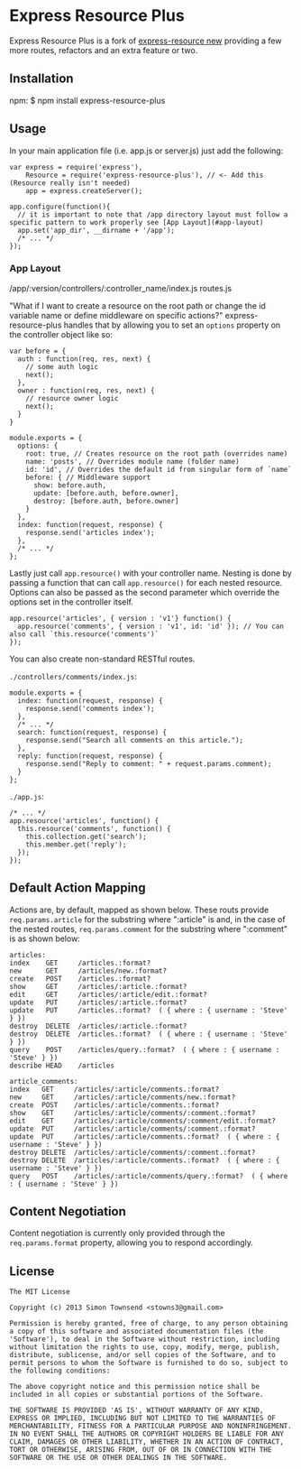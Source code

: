 # Express Resource Plus

Express Resource Plus is a fork of [express-resource new](https://github.com/tpeden/express-resource-new) providing a few more routes, refactors and an extra feature or two.

## Installation

npm:
    $ npm install express-resource-plus

## Usage

In your main application file (i.e. app.js or server.js) just add the following:

    var express = require('express'),
        Resource = require('express-resource-plus'), // <- Add this (Resource really isn't needed)
        app = express.createServer();
    
    app.configure(function(){
      // it is important to note that /app directory layout must follow a specific pattern to work properly see [App Layout](#app-layout)
      app.set('app_dir', __dirname + '/app');
      /* ... */
    });

### App Layout
  /app/:version/controllers/:controller_name/index.js
                routes.js


"What if I want to create a resource on the root path or change the id variable name or define middleware on specific actions?" express-resource-plus handles that by allowing you to set an `options` property on the controller object like so:

    var before = {
      auth : function(req, res, next) {
        // some auth logic
        next();
      },
      owner : function(req, res, next) {
        // resource owner logic
        next();
      }
    }

    module.exports = {
      options: {
        root: true, // Creates resource on the root path (overrides name)
        name: 'posts', // Overrides module name (folder name)
        id: 'id', // Overrides the default id from singular form of `name`
        before: { // Middleware support
          show: before.auth,
          update: [before.auth, before.owner],
          destroy: [before.auth, before.owner]
        }
      },
      index: function(request, response) {
        response.send('articles index');
      },
      /* ... */
    };

Lastly just call `app.resource()` with your controller name. Nesting is done by passing a function that can call `app.resource()` for each nested resource. Options can also be passed as the second parameter which override the options set in the controller itself.

    app.resource('articles', { version : 'v1'} function() {
      app.resource('comments', { version : 'v1', id: 'id' }); // You can also call `this.resource('comments')`
    });

You can also create non-standard RESTful routes.

`./controllers/comments/index.js`:

    module.exports = {
      index: function(request, response) {
        response.send('comments index');
      },
      /* ... */
      search: function(request, response) {
        response.send("Search all comments on this article.");
      },
      reply: function(request, response) {
        response.send("Reply to comment: " + request.params.comment);
      }
    };

`./app.js`:

    /* ... */
    app.resource('articles', function() {
      this.resource('comments', function() {
        this.collection.get('search');
        this.member.get('reply');
      });
    });

## Default Action Mapping

Actions are, by default, mapped as shown below. These routs provide `req.params.article` for the substring where ":article" is and, in the case of the nested routes, `req.params.comment` for the substring where ":comment" is as shown below:

    articles:
    index    GET     /articles.:format?
    new      GET     /articles/new.:format?
    create   POST    /articles.:format?
    show     GET     /articles/:article.:format?
    edit     GET     /articles/:article/edit.:format?
    update   PUT     /articles/:article.:format?
    update   PUT     /articles.:format?  ( { where : { username : 'Steve' } })
    destroy  DELETE  /articles/:article.:format?
    destroy  DELETE  /articles.:format?  ( { where : { username : 'Steve' } })
    query    POST    /articles/query.:format?  ( { where : { username : 'Steve' } })
    describe HEAD    /articles

    article_comments:
    index   GET     /articles/:article/comments.:format?
    new     GET     /articles/:article/comments/new.:format?
    create  POST    /articles/:article/comments.:format?
    show    GET     /articles/:article/comments/:comment.:format?
    edit    GET     /articles/:article/comments/:comment/edit.:format?
    update  PUT     /articles/:article/comments/:comment.:format?
    update  PUT     /articles/:article/comments.:format?  ( { where : { username : 'Steve' } })
    destroy DELETE  /articles/:article/comments/:comment.:format?
    destroy DELETE  /articles/:article/comments.:format?  ( { where : { username : 'Steve' } })
    query   POST    /articles/:article/comments/query.:format?  ( { where : { username : 'Steve' } })

## Content Negotiation

Content negotiation is currently only provided through the `req.params.format` property, allowing you to respond accordingly.

## License

    The MIT License

    Copyright (c) 2013 Simon Townsend <stowns3@gmail.com>

    Permission is hereby granted, free of charge, to any person obtaining
    a copy of this software and associated documentation files (the
    'Software'), to deal in the Software without restriction, including
    without limitation the rights to use, copy, modify, merge, publish,
    distribute, sublicense, and/or sell copies of the Software, and to
    permit persons to whom the Software is furnished to do so, subject to
    the following conditions:

    The above copyright notice and this permission notice shall be
    included in all copies or substantial portions of the Software.

    THE SOFTWARE IS PROVIDED 'AS IS', WITHOUT WARRANTY OF ANY KIND,
    EXPRESS OR IMPLIED, INCLUDING BUT NOT LIMITED TO THE WARRANTIES OF
    MERCHANTABILITY, FITNESS FOR A PARTICULAR PURPOSE AND NONINFRINGEMENT.
    IN NO EVENT SHALL THE AUTHORS OR COPYRIGHT HOLDERS BE LIABLE FOR ANY
    CLAIM, DAMAGES OR OTHER LIABILITY, WHETHER IN AN ACTION OF CONTRACT,
    TORT OR OTHERWISE, ARISING FROM, OUT OF OR IN CONNECTION WITH THE
    SOFTWARE OR THE USE OR OTHER DEALINGS IN THE SOFTWARE.
